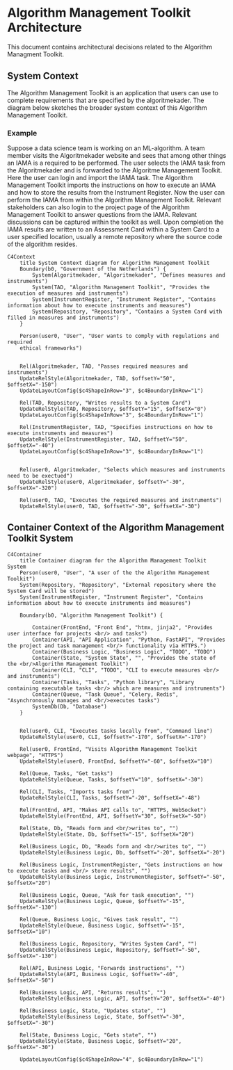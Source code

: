 # Algorithm Management Toolkit Architecture

This document contains architectural decisions related to the Algorithm Managment Toolkit.

## System Context
The Algorithm Management Toolkit is an application that users can use to complete requirements
that are specified by the algoritmekader. The diagram below sketches the broader system context
of this Algorithm Management Toolkit.

### Example
Suppose a data science team is working on an ML-algorithm. A team member visits the Algoritmekader
website and sees that among other things an IAMA is a required to be performed. The user selects
the IAMA task from the Algoritmekader and is forwarded to the Algoritme Management Toolkit. Here
the user can login and import the IAMA task. The Algorithm Management Toolkit imports the instructions
on how to execute an IAMA and how to store the results from the Instrument Register. Now the user can
perform the IAMA from within the Algorithm Management Toolkit. Relevant stakeholders can also login
to the project page of the Algorithm Management Toolkit to answer questions from the IAMA. Relevant
discussions can be captured within the toolkit as well. Upon completion the IAMA results are written
to an Assessment Card within a System Card to a user specified location, usually a remote repository
where the source code of the algorithm resides.

```mermaid
C4Context
    title System Context diagram for Algorithm Management Toolkit
    Boundary(b0, "Government of the Netherlands") {
        System(Algoritmekader, "Algoritmekader", "Defines measures and instruments")
        System(TAD, "Algorithm Management Toolkit", "Provides the execution of measures and instruments")
        System(InstrumentRegister, "Instrument Register", "Contains information about how to execute instruments and measures")
        System(Repository, "Repository", "Contains a System Card with filled in measures and instruments")
    }

    Person(user0, "User", "User wants to comply with regulations and required
    ethical frameworks")


    Rel(Algoritmekader, TAD, "Passes required measures and instruments")
    UpdateRelStyle(Algoritmekader, TAD, $offsetY="50", $offsetX="-150")
    UpdateLayoutConfig($c4ShapeInRow="3", $c4BoundaryInRow="1")

    Rel(TAD, Repository, "Writes results to a System Card")
    UpdateRelStyle(TAD, Repository, $offsetY="15", $offsetX="0")
    UpdateLayoutConfig($c4ShapeInRow="3", $c4BoundaryInRow="1")

    Rel(InstrumentRegister, TAD, "Specifies instructions on how to execute instruments and measures")
    UpdateRelStyle(InstrumentRegister, TAD, $offsetY="50", $offsetX="-40")
    UpdateLayoutConfig($c4ShapeInRow="3", $c4BoundaryInRow="1")


    Rel(user0, Algoritmekader, "Selects which measures and instruments need to be exectued")
    UpdateRelStyle(user0, Algoritmekader, $offsetY="-30", $offsetX="-320")

    Rel(user0, TAD, "Executes the required measures and instruments")
    UpdateRelStyle(user0, TAD, $offsetY="-30", $offsetX="-30")
```

## Container Context of the Algorithm Management Toolkit System
```mermaid
C4Container
    title Container diagram for the Algorithm Management Toolkit System
    Person(user0, "User", "A user of the the Algorithm Management Toolkit")
    System(Repository, "Repository", "External repository where the System Card will be stored")
    System(InstrumentRegister, "Instrument Register", "Contains information about how to execute instruments and measures")

    Boundary(b0, "Algorithm Management Toolkit") {

        Container(FrontEnd, "Front End", "htmx, jinja2", "Provides user interface for projects <br/> and tasks")
        Container(API, "API Application", "Python, FastAPI", "Provides the project and task management <br/> functionality via HTTPS.")
        Container(Business Logic, "Business Logic", "TODO", "TODO")
        Container(State, "System State", "", "Provides the state of the <br/>Algorithm Management Toolkit")
        Container(CLI, "CLI", "TODO", "CLI to execute measures <br/> and instruments")
        Container(Tasks, "Tasks", "Python library", "Library containing executable tasks <br/> which are measures and instruments")
        Container(Queue, "Task Queue", "Celery, Redis", "Asynchronously manages and <br/>executes tasks")
        SystemDb(Db, "Database")
    }


    Rel(user0, CLI, "Executes tasks locally from", "Command line")
    UpdateRelStyle(user0, CLI, $offsetY="-170", $offsetX="-170")

    Rel(user0, FrontEnd, "Visits Algorithm Management Toolkit webpage", "HTTPS")
    UpdateRelStyle(user0, FrontEnd, $offsetY="-60", $offsetX="10")

    Rel(Queue, Tasks, "Get tasks")
    UpdateRelStyle(Queue, Tasks, $offsetY="10", $offsetX="-30")

    Rel(CLI, Tasks, "Imports tasks from")
    UpdateRelStyle(CLI, Tasks, $offsetY="-20", $offsetX="-48")

    Rel(FrontEnd, API, "Makes API calls to", "HTTPS, WebSocket")
    UpdateRelStyle(FrontEnd, API, $offsetY="30", $offsetX="-50")

    Rel(State, Db, "Reads form and <br/>writes to", "")
    UpdateRelStyle(State, Db, $offsetY="-15", $offsetX="20")

    Rel(Business Logic, Db, "Reads form and <br/>writes to", "")
    UpdateRelStyle(Business Logic, Db, $offsetY="-20", $offsetX="-20")

    Rel(Business Logic, InstrumentRegister, "Gets instructions on how to execute tasks and <br/> store results", "")
    UpdateRelStyle(Business Logic, InstrumentRegister, $offsetY="-50", $offsetX="20")

    Rel(Business Logic, Queue, "Ask for task execution", "")
    UpdateRelStyle(Business Logic, Queue, $offsetY="-15", $offsetX="-130")

    Rel(Queue, Business Logic, "Gives task result", "")
    UpdateRelStyle(Queue, Business Logic, $offsetY="-15", $offsetX="10")

    Rel(Business Logic, Repository, "Writes System Card", "")
    UpdateRelStyle(Business Logic, Repository, $offsetY="-50", $offsetX="-130")

    Rel(API, Business Logic, "Forwards instructions", "")
    UpdateRelStyle(API, Business Logic, $offsetY="-40", $offsetX="-50")

    Rel(Business Logic, API, "Returns results", "")
    UpdateRelStyle(Business Logic, API, $offsetY="20", $offsetX="-40")

    Rel(Business Logic, State, "Updates state", "")
    UpdateRelStyle(Business Logic, State, $offsetY="-30", $offsetX="-30")

    Rel(State, Business Logic, "Gets state", "")
    UpdateRelStyle(State, Business Logic, $offsetY="20", $offsetX="-30")

    UpdateLayoutConfig($c4ShapeInRow="4", $c4BoundaryInRow="1")
```
